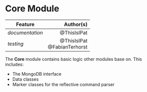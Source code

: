# Core Module

| Feature         | Author(s)       |
| --------------- | ---------------:|
| _documentation_ | @ThisIsIPat     |
| _testing_       | @ThisIsIPat<br>@FabianTerhorst |


The **Core** module contains basic logic other modules base on.
This includes:
- The MongoDB interface
- Data classes
- Marker classes for the reflective command parser